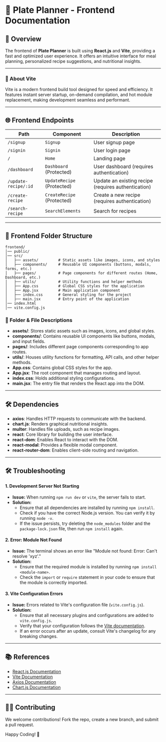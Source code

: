# 🎨 Plate Planner - Frontend Documentation

## 📌 Overview

The frontend of **Plate Planner** is built using **React.js** and **Vite**, providing a fast and optimized user experience. It offers an intuitive interface for meal planning, personalized recipe suggestions, and nutritional insights.

---

### 🚀 About Vite

Vite is a modern frontend build tool designed for speed and efficiency. It features instant server startup, on-demand compilation, and hot module replacement, making development seamless and performant.

---

## 🌐 Frontend Endpoints

| Path                 | Component                  | Description                                         |
| -------------------- | -------------------------- | --------------------------------------------------- |
| `/signup`            | `Signup`                   | User signup page                                    |
| `/signin`            | `Signin`                   | User login page                                     |
| `/`                  | `Home`                     | Landing page                                        |
| `/dashboard`         | `Dashboard` (Protected)    | User dashboard (requires authentication)            |
| `/update-recipe/:id` | `UpdateRecipe` (Protected) | Update an existing recipe (requires authentication) |
| `/create-recipe`     | `CreateRecipe` (Protected) | Create a new recipe (requires authentication)       |
| `/search-recipe`     | `SearchElements`           | Search for recipes                                  |

---

## 📂 Frontend Folder Structure

```
frontend/
│── public/
│── src/
│   ├── assets/         # Static assets like images, icons, and styles
│   ├── components/     # Reusable UI components (buttons, modals, forms, etc.)
│   ├── pages/          # Page components for different routes (Home, Dashboard, etc.)
│   ├── utils/          # Utility functions and helper methods
│   ├── App.css         # Global CSS styles for the application
│   ├── App.jsx         # Main application component
│   ├── index.css       # General styling for the project
│   ├── main.jsx        # Entry point of the application
│── index.html
│── vite.config.js
```

### 📂 Folder & File Descriptions

- **assets/**: Stores static assets such as images, icons, and global styles.
- **components/**: Contains reusable UI components like buttons, modals, and input fields.
- **pages/**: Includes different page components corresponding to app routes.
- **utils/**: Houses utility functions for formatting, API calls, and other helper methods.
- **App.css**: Contains global CSS styles for the app.
- **App.jsx**: The root component that manages routing and layout.
- **index.css**: Holds additional styling configurations.
- **main.jsx**: The entry file that renders the React app into the DOM.

---

## 🛠️ Dependencies

- **axios**: Handles HTTP requests to communicate with the backend.
- **chart.js**: Renders graphical nutritional insights.
- **multer**: Handles file uploads, such as recipe images.
- **react**: Core library for building the user interface.
- **react-dom**: Enables React to interact with the DOM.
- **react-modal**: Provides a flexible modal component.
- **react-router-dom**: Enables client-side routing and navigation.

---

## 🛠️ Troubleshooting

#### 1. **Development Server Not Starting**

- **Issue:** When running `npm run dev` or `vite`, the server fails to start.
- **Solution:**
  - Ensure that all dependencies are installed by running `npm install`.
  - Check if you have the correct Node.js version. You can verify it by running `node -v`.
  - If the issue persists, try deleting the `node_modules` folder and the `package-lock.json` file, then run `npm install` again.

#### 2. **Error: Module Not Found**

- **Issue:** The terminal shows an error like "Module not found: Error: Can't resolve 'xyz'."
- **Solution:**
  - Ensure that the required module is installed by running `npm install <module-name>`.
  - Check the `import` or `require` statement in your code to ensure that the module is correctly imported.

#### 3. **Vite Configuration Errors**

- **Issue:** Errors related to Vite's configuration file (`vite.config.js`).
- **Solution:**
  - Ensure that all necessary plugins and configurations are added to `vite.config.js`.
  - Verify that your configuration follows the [Vite documentation](https://vitejs.dev/config/).
  - If an error occurs after an update, consult Vite's changelog for any breaking changes.

---

## 📚 References

- [React.js Documentation](https://react.dev/reference/react)
- [Vite Documentation](http://vite.dev/guide/)
- [Axios Documentation](https://axios-http.com/docs/intro)
- [Chart.js Documentation](https://www.chartjs.org/docs/latest/)

---

## 👨‍💻 Contributing

We welcome contributions! Fork the repo, create a new branch, and submit a pull request.

Happy Coding! 🚀

